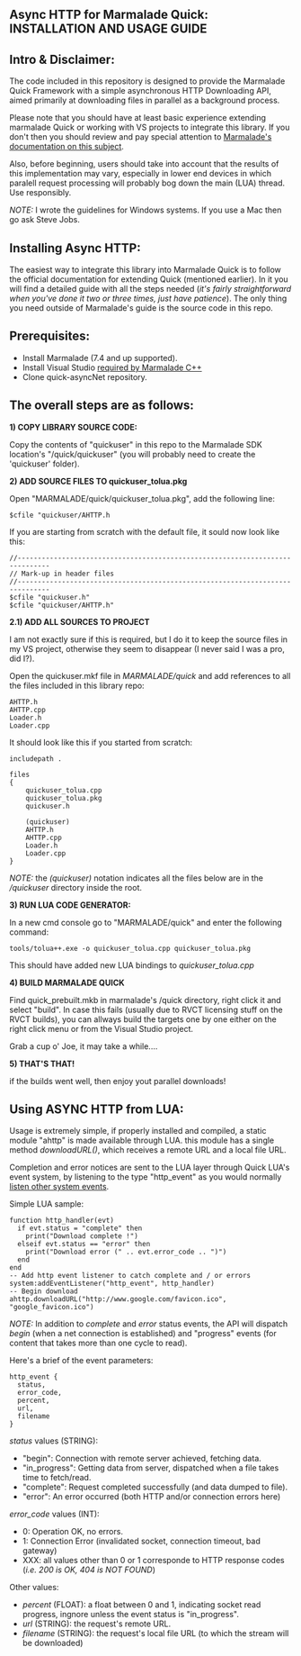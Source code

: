 Async HTTP for Marmalade Quick: INSTALLATION AND USAGE GUIDE
------------------------------------------------------------

Intro & Disclaimer:
-------------------
The code included in this repository is designed to provide the Marmalade Quick Framework with a simple asynchronous HTTP Downloading API, aimed primarily at downloading files in parallel as a background process.

Please note that you should have at least basic experience extending marmalade Quick or working with VS projects to integrate this library. If you don't then you should review and pay special attention to [Marmalade's documentation on this subject](http://docs.madewithmarmalade.com/display/MD/Extending+Quick). 

Also, before beginning, users should take into account that the results of this implementation may vary, especially in lower end devices in which paralell request processing will probably bog down the main (LUA) thread. Use responsibly.

*NOTE:* I wrote the guidelines for Windows systems. If you use a Mac then go ask Steve Jobs.

Installing Async HTTP:
----------------------
The easiest way to integrate this library into Marmalade Quick is to follow the official documentation for extending Quick (mentioned earlier). In it you will find a detailed guide with all the steps needed (*it's fairly straightforward when you've done it two or three times, just have patience*). The only thing you need outside of Marmalade's guide is the source code in this repo.

Prerequisites:
--------------
- Install Marmalade (7.4 and up supported).
- Install Visual Studio [required by Marmalade C++](http://docs.madewithmarmalade.com/display/MD/Working+with+your+IDE#WorkingwithyourIDE-Marmalade'sintegrationwithVisualStudioonWindows)
- Clone quick-asyncNet repository.

The overall steps are as follows:
---------------------------------
**1) COPY LIBRARY SOURCE CODE:**

Copy the contents of "quickuser" in this repo to the Marmalade SDK location's "/quick/quickuser" (you will probably need to create the 'quickuser' folder).

**2) ADD SOURCE FILES TO quickuser_tolua.pkg**

Open "MARMALADE/quick/quickuser_tolua.pkg", add the following line:

    $cfile "quickuser/AHTTP.h

If you are starting from scratch with the default file, it sould now look like this:

    //------------------------------------------------------------------------------
    // Mark-up in header files
    //------------------------------------------------------------------------------
    $cfile "quickuser.h"
    $cfile "quickuser/AHTTP.h"

**2.1) ADD ALL SOURCES TO PROJECT**

I am not exactly sure if this is required, but I do it to keep the source files in my VS project, otherwise they seem to disappear (I never said I was a pro, did I?).

Open the quickuser.mkf file in *MARMALADE/quick* and add references to all the files included in this library repo:

    AHTTP.h
    AHTTP.cpp
    Loader.h
    Loader.cpp

It should look like this if you started from scratch:

    includepath .
    
    files
    {
        quickuser_tolua.cpp
        quickuser_tolua.pkg
        quickuser.h
    
	    (quickuser)
	    AHTTP.h
	    AHTTP.cpp
	    Loader.h
	    Loader.cpp
    }

*NOTE:* the *(quickuser)* notation indicates all the files below are in the */quickuser* directory inside the root.

**3) RUN LUA CODE GENERATOR:**

In a new cmd console go to "MARMALADE/quick" and enter the following command:

    tools/tolua++.exe -o quickuser_tolua.cpp quickuser_tolua.pkg

This should have added new LUA bindings to *quickuser_tolua.cpp*

**4) BUILD MARMALADE QUICK**

Find quick_prebuilt.mkb in marmalade's /quick directory, right click it and select "build". In case this fails (usually due to RVCT licensing stuff on the RVCT builds), you can allways build the targets one by one either on the right click menu or from the Visual Studio project.

Grab a cup o' Joe, it may take a while....

**5) THAT'S THAT!**

if the builds went well, then enjoy yout parallel downloads!

Using ASYNC HTTP from LUA:
--------------------------
Usage is extremely simple, if properly installed and compiled, a static module "ahttp" is made available through LUA. this module has a single method *downloadURL()*, which receives a remote URL and a local file URL.

Completion and error notices are sent to the LUA layer through Quick LUA's event system, by listening to the type "http_event" as you would normally [listen other system events](http://docs.madewithmarmalade.com/display/MD/Touch+and+Other+Events).

Simple LUA sample:

    function http_handler(evt)
      if evt.status = "complete" then
        print("Download complete !")
      elseif evt.status == "error" then
        print("Download error (" .. evt.error_code .. ")")
      end
    end
    -- Add http event listener to catch complete and / or errors
    system:addEventListener("http_event", http_handler)
    -- Begin download
    ahttp.downloadURL("http://www.google.com/favicon.ico", "google_favicon.ico")
    

*NOTE:* In addition to *complete* and *error* status events, the API will dispatch *begin* (when a net connection is established) and "progress" events (for content that takes more than one cycle to read).

Here's a brief of the event parameters:

    http_event {
      status,
      error_code,
      percent,
      url,
      filename
    }

*status* values (STRING):

- "begin": Connection with remote server achieved, fetching data.
- "in_progress": Getting data from server, dispatched when a file takes time to fetch/read.
- "complete": Request completed successfully (and data dumped to file).
- "error": An error occurred (both HTTP and/or connection errors here)

*error_code* values (INT):

- 0: Operation OK, no errors.
- 1: Connection Error (invalidated socket, connection timeout, bad gateway)
- XXX: all values other than 0 or 1 corresponde to HTTP response codes (*i.e. 200 is OK, 404 is NOT FOUND*)

Other values:

- *percent* (FLOAT): a float between 0 and 1, indicating socket read progress, ingnore unless the event status is "in_progress".
- *url* (STRING): the request's remote URL.
- *filename* (STRING): the request's local file URL (to which the stream will be downloaded)
